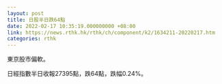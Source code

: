 ```yaml
---
layout: post
title: 日股半日跌64點
date: 2022-02-17 10:35:19.000000000 +08:00
link: https://news.rthk.hk/rthk/ch/component/k2/1634211-20220217.htm
categories: rthk
---
```


東京股市偏軟。

日經指數半日收報27395點，跌64點，跌幅0.24%。

